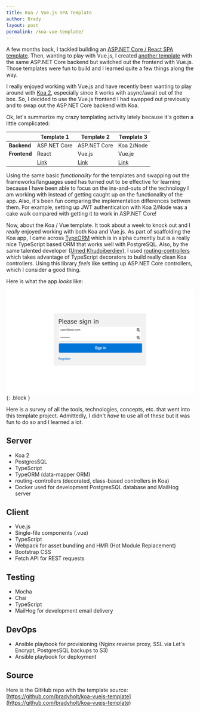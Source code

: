 ```yaml
---
title: Koa / Vue.js SPA Template
author: Brady
layout: post
permalink: /koa-vue-template/
---
```


A few months back, I tackled building an [ASP.NET Core / React SPA template](/asp-dotnet-core-react-template-update/).  Then, wanting to play with Vue.js, I created [another template](https://github.com/bradyholt/aspnet-core-vuejs-template) with the same ASP.NET Core backend but switched out the frontend with Vue.js.  Those templates were fun to build and I learned quite a few things along the way.

I really enjoyed working with Vue.js and have recently been wanting to play around with [Koa 2](http://koajs.com/), especially since it works with async/await out of the box.  So, I decided to use the Vue.js frontend I had swapped out previously and to swap out the ASP.NET Core backend with Koa.

Ok, let's summarize my crazy templating activity lately because it's gotten a little complicated:

|          | Template 1                                              | Template 2                                              | Template 3                                      |
|----------|---------------------------------------------------------|---------------------------------------------------------|-------------------------------------------------|
| **Backend**  | ASP.NET Core                                            | ASP.NET Core                                            | Koa 2/Node                                        |
| **Frontend** | React                                                   | Vue.js                                                  | Vue.je                                          |
|          | [Link](https://github.com/bradyholt/aspnet-core-react-template) | [Link](https://github.com/bradyholt/aspnet-core-vuejs-template) | [Link](https://github.com/bradyholt/koa-vuejs-template) |

Using the same basic _functionality_ for the templates and swapping out the frameworks/languages used has turned out to be effective for learning because I have been able to focus on the ins-and-outs of the technology I am working with instead of getting caught up on the functionality of the app.  Also, it's been fun comparing the implementation differences bettwen them.  For example, setting up JWT authentication with Koa 2/Node was a cake walk compared with getting it to work in ASP.NET Core!

Now, about the Koa / Vue template.  It took about a week to knock out and I _really_ enjoyed working with both Koa and Vue.js.  As part of scaffolding the Koa app, I came across [TypeORM](https://github.com/typeorm/typeorm) which is in alpha currently but is a really nice TypeScript based ORM that works well with PostgreSQL.  Also, by the same talented developer ([Umed Khudoiberdiev](https://github.com/pleerock)), I used [routing-controllers](https://github.com/pleerock/routing-controllers) which takes advantage of TypeScript decorators to build really clean Koa controllers.  Using this library  _feels_ like setting up ASP.NET Core controllers, which I consider a good thing.

Here is what the app _looks_ like:

![Koa Vue Template](/media/spa-template.gif){: .block }

Here is a survey of all the tools, technologies, concepts, etc. that went into this template project.  Admittedly, I didn't _have_ to use all of these but it was fun to do so and I learned a lot.

## Server

<ul class="condensed">
<li>Koa 2</li>
<li>PostgresSQL</li>
<li>TypeScript</li>
<li>TypeORM (data-mapper ORM)</li>
<li>routing-controllers (decorated, class-based controllers in Koa)</li>
<li>Docker used for development PostgresSQL database and MailHog server</li>
</ul>

## Client

<ul class="condensed">
<li>Vue.js</li>
<li>Single-file components (.vue)</li>
<li>TypeScript</li>
<li>Webpack for asset bundling and HMR (Hot Module Replacement)</li>
<li>Bootstrap CSS</li>
<li>Fetch API for REST requests</li>
</ul>

## Testing

<ul class="condensed">
<li>Mocha</li>
<li>Chai</li>
<li>TypeScript</li>
<li>MailHog for development email delivery</li>
</ul>

## DevOps

<ul class="condensed">
<li>Ansible playbook for provisioning (Nginx reverse proxy, SSL via Let's Encrypt, PostgresSQL backups to S3)</li>
<li>Ansible playbook for deployment</li>
</ul>

## Source

Here is the GitHub repo with the template source: [https://github.com/bradyholt/koa-vuejs-template](https://github.com/bradyholt/koa-vuejs-template)
